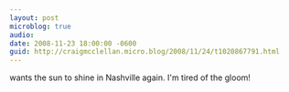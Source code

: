 ```yaml
---
layout: post
microblog: true
audio: 
date: 2008-11-23 18:00:00 -0600
guid: http://craigmcclellan.micro.blog/2008/11/24/t1020867791.html
---
```

wants the sun to shine in Nashville again. I'm tired of the gloom!
